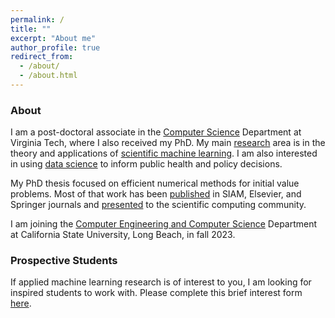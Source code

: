 ```yaml
---
permalink: /
title: ""
excerpt: "About me"
author_profile: true
redirect_from: 
  - /about/
  - /about.html
---
```


### About

I am a post-doctoral associate in the [Computer Science](https://cs.vt.edu) Department at Virginia Tech, where I also received my PhD. My main [research](/research) area is in the theory and applications of [scientific machine learning](/research/sci-ml/). I am also interested in using [data science](/research/DPP/) to inform public health and policy decisions.

My PhD thesis focused on efficient numerical methods for initial value problems. Most of that work has been [published](/publications) in SIAM, Elsevier, and Springer journals and [presented](/talks) to the scientific computing community.

I am joining the [Computer Engineering and Computer Science](https://www.csulb.edu/college-of-engineering/computer-engineering-computer-science) Department at California State University, Long Beach, in fall 2023.


### Prospective Students
 If applied machine learning research is of interest to you, I am looking for inspired students to work with. Please complete this brief interest form [here]( https://forms.gle/YQcw92ZJorb4NmVV9).







